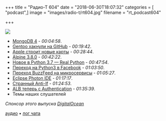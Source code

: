 +++
title = "Радио-Т 604"
date = "2018-06-30T18:07:32"
categories = [ "podcast",]
image = "images/radio-t/rt604.jpg"
filename = "rt_podcast604"

+++

![](https://radio-t.com/images/radio-t/rt604.jpg)

- [MongoDB 4](https://www.mongodb.com/press/mongodb-expands-its-leadership-with-a-number-of-new-product-announcements) - *00:04:58*.
- [Gentoo хакнули на GitHub](https://nakedsecurity.sophos.com/2018/06/29/linux-distro-hacked-on-github-all-code-considered-compromised/) - *00:19:42*.
- [Apple строит новые карты](https://techcrunch.com/2018/06/29/apple-is-rebuilding-maps-from-the-ground-up/) - *00:28:44*.
- [Alpine 3.8.0](https://alpinelinux.org/posts/Alpine-3.8.0-released.html) - *00:42:22*.
- [Новое в  Python 3.7 — Real Python](https://realpython.com/python37-new-features/) - *00:47:54*.
- [Переход на Python3 в Facebook](https://lwn.net/SubscriberLink/758159/f1f631e1535ab9d6/) - *01:03:50*.
- [Переход BuzzFeed на микросервисы](https://www.infoq.com/articles/buzzfeed-microservices-migration) - *01:05:27*.
- [Eclipse Photon IDE](https://sdtimes.com/softwaredev/eclipse-photon-ide-now-available/) - *01:17:17*.
- [Странный Anti-If](https://code.joejag.com/2016/anti-if-the-missing-patterns.html) - *01:24:53*.
- [ALB теперь с Authentication](https://aws.amazon.com/blogs/aws/built-in-authentication-in-alb/) - *01:35:39*.
- Темы наших слушателей

*Спонсор этого выпуска [DigitalOcean](https://do.co/radiot)*


[аудио](https://cdn.radio-t.com/rt_podcast604.mp3) • [лог чата](http://chat.radio-t.com/logs/radio-t-604.html)
<audio src="https://cdn.radio-t.com/rt_podcast604.mp3" preload="none"></audio>
